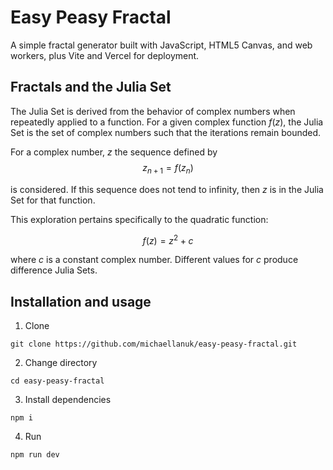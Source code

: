 # Easy Peasy Fractal

A simple fractal generator built with JavaScript, HTML5 Canvas, and web workers, plus Vite and Vercel for deployment.

## Fractals and the Julia Set

The Julia Set is derived from the behavior of complex numbers when repeatedly applied to a function. For a given complex function $f(z)$, the Julia Set is the set of complex numbers such that the iterations remain bounded.

For a complex number, $z$ the sequence defined by
$$
    z_{n + 1} = f(z_n)
$$

is considered. If this sequence does not tend to infinity, then $z$ is in the Julia Set for that function.

This exploration pertains specifically to the quadratic function:

$$
    f(z) = z^2 + c
$$

where $c$ is a constant complex number. Different values for $c$ produce difference Julia Sets.

## Installation and usage

1. Clone
```shell
git clone https://github.com/michaellanuk/easy-peasy-fractal.git
```

2. Change directory
```shell
cd easy-peasy-fractal
```

3. Install dependencies
```shell
npm i
```

4. Run
```shell
npm run dev
```